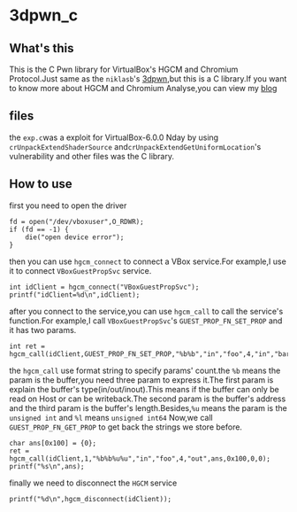 # 3dpwn_c
## What's this
This is the C Pwn library for VirtualBox's HGCM and Chromium Protocol.Just same as the ```niklasb```'s [3dpwn](https://github.com/niklasb/3dpwn),but this is a C library.If you want to know more about HGCM and Chromium  Analyse,you can view my [blog](https://www.anquanke.com/member/146878)

## files
the ```exp.c```was a exploit for VirtualBox-6.0.0 Nday by using ```crUnpackExtendShaderSource``` and```crUnpackExtendGetUniformLocation```'s vulnerability and other files was the C library.

## How to use
first you need to open the driver
```
fd = open("/dev/vboxuser",O_RDWR);
if (fd == -1) {
	die("open device error");
}
```
then you can use ```hgcm_connect``` to connect a VBox service.For example,I use it to connect ```VBoxGuestPropSvc``` service.
```
int idClient = hgcm_connect("VBoxGuestPropSvc");
printf("idClient=%d\n",idClient);
```
after you connect to the service,you can use ```hgcm_call``` to call the service's function.For example,I call ```VBoxGuestPropSvc```'s ```GUEST_PROP_FN_SET_PROP``` and it has two params.
```
int ret = hgcm_call(idClient,GUEST_PROP_FN_SET_PROP,"%b%b","in","foo",4,"in","bar",4);
```
the ```hgcm_call``` use format string to specify params' count.the ```%b``` means the param is the buffer,you need three param to express it.The first param is explain the buffer's type(in/out/inout).This means if the buffer can only be read on Host or can be writeback.The second param is the buffer's address and the third param is the buffer's length.Besides,```%u``` means the param is the ```unsigned int``` and ```%l``` means ```unsigned int64```
Now,we call ```GUEST_PROP_FN_GET_PROP``` to get back the strings we store before.
```
char ans[0x100] = {0};
ret = hgcm_call(idClient,1,"%b%b%u%u","in","foo",4,"out",ans,0x100,0,0);
printf("%s\n",ans);
```

finally we need to disconnect the ```HGCM``` service
```
printf("%d\n",hgcm_disconnect(idClient));
```
